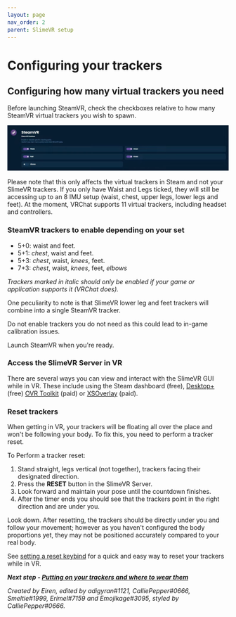 ```yaml
---
layout: page
nav_order: 2
parent: SlimeVR setup
---
```


# Configuring your trackers

## Configuring how many virtual trackers you need

Before launching SteamVR, check the checkboxes relative to how many SteamVR virtual trackers you wish to spawn.

![img](..\assets\img\SteamVRTrackers.png)


Please note that this only affects the virtual trackers in Steam and not your SlimeVR trackers. If you only have Waist and Legs ticked, they will still be accessing up to an 8 IMU setup (waist, chest, upper legs, lower legs and feet). At the moment, VRChat supports 11 virtual trackers, including headset and controllers.

### SteamVR trackers to enable depending on your set

- 5+0: waist and feet.
- 5+1: *chest*, waist and feet.
- 5+3: *chest*, waist, *knees*, feet.
- 7+3: *chest*, waist, *knees*, feet, *elbows*

*Trackers marked in italic should only be enabled if your game or application supports it (VRChat does).*

One peculiarity to note is that SlimeVR lower leg and feet trackers will combine into a single SteamVR tracker.

Do not enable trackers you do not need as this could lead to in-game calibration issues.

Launch SteamVR when you're ready.

### Access the SlimeVR Server in VR

There are several ways you can view and interact with the SlimeVR GUI while in VR. These include using the Steam dashboard (free), [Desktop+](https://store.steampowered.com/app/1494460/Desktop/) (free) [OVR Toolkit](https://store.steampowered.com/app/1068820/OVR_Toolkit/) (paid) or [XSOverlay](https://store.steampowered.com/app/1173510/XSOverlay/) (paid).

### Reset trackers

When getting in VR, your trackers will be floating all over the place and won't be following your body. To fix this, you need to perform a tracker reset.

To Perform a tracker reset:

1. Stand straight, legs vertical (not together), trackers facing their designated direction.
1. Press the **RESET** button in the SlimeVR Server.
1. Look forward and maintain your pose until the countdown finishes.
1. After the timer ends you should see that the trackers point in the right direction and are under you.

Look down. After resetting, the trackers should be directly under you and follow your movement; however as you haven't configured the body proportions yet, they may not be positioned accurately compared to your real body.

See [setting a reset keybind](setting-reset-bindings.md) for a quick and easy way to reset your trackers while in VR.


***Next step - [Putting on your trackers and where to wear them](putting-on-trackers.md)***

*Created by Eiren, edited by adigyran#1121, CalliePepper#0666, Smeltie#1999, Erimel#7159 and Emojikage#3095, styled by CalliePepper#0666.*